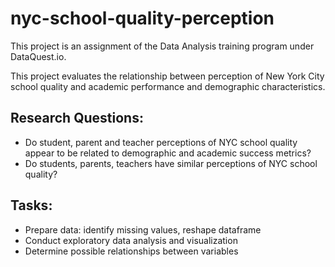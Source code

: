 # nyc-school-quality-perception
This project is an assignment of the Data Analysis training program under DataQuest.io.

This project evaluates the relationship between perception of New York City school quality and academic performance and demographic characteristics.

## Research Questions:
* Do student, parent and teacher perceptions of NYC school quality appear to be related to demographic and academic success metrics?
* Do students, parents, teachers have similar perceptions of NYC school quality?

## Tasks:
* Prepare data: identify missing values, reshape dataframe
* Conduct exploratory data analysis and visualization
* Determine possible relationships between variables
